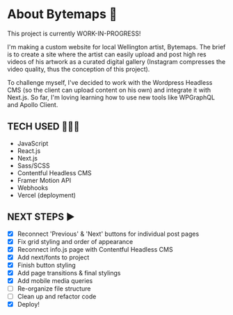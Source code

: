 # About Bytemaps 👾 # 

This project is currently WORK-IN-PROGRESS!

I'm making a custom website for local Wellington artist, Bytemaps. The brief is to create a site where the artist can easily upload and post high res videos of his artwork as a curated digital gallery (Instagram compresses the video quality, thus the conception of this project).

To challenge myself, I've decided to work with the Wordpress Headless CMS (so the client can upload content on his own) and integrate it with Next.js. So far, I'm loving learning how to use new tools like WPGraphQL and Apollo Client.

## TECH USED 👩🏽‍💻 ##
- JavaScript
- React.js
- Next.js
- Sass/SCSS
- Contentful Headless CMS
- Framer Motion API
- Webhooks
- Vercel (deployment)


## NEXT STEPS ▶️ ##
- [x] Reconnect 'Previous' & 'Next' buttons for individual post pages
- [x] Fix grid styling and order of appearance
- [X] Reconnect info.js page with Contentful Headless CMS
- [X] Add next/fonts to project
- [X] Finish button styling
- [X] Add page transitions & final stylings
- [X] Add mobile media queries
- [ ] Re-organize file structure
- [ ] Clean up and refactor code
- [X] Deploy!
